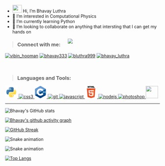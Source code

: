 - <img src="https://raw.githubusercontent.com/MartinHeinz/MartinHeinz/master/wave.gif" width="30px" height = "25px"> Hi, I’m Bhavay Luthra 
- 👀 I’m interested in Computational Physics
- 🌱 I’m currently learning Python 
- 💞️ I’m looking to collaborate on anything that intersting that I can get my hands on

<!---
bluthra999/bluthra999 is a ✨ special ✨ repository because its `README.md` (this file) appears on your GitHub profile.
You can click the Preview link to take a look at your changes.
--->


<img align="right" width="300px" src="https://www.pinclipart.com/picdir/big/90-907332_json-at-master-github-octocat-clipart.png">

> <h3 align="left">Connect with me:</h3>
<p align="left">
<a href="https://www.instagram.com/vibin_hooman/" target="blank"><img align="center" src="https://raw.githubusercontent.com/rahuldkjain/github-profile-readme-generator/master/src/images/icons/Social/instagram.svg" alt="vibin_hooman" height="30" width="40" /></a>
<a href="https://www.facebook.com/bhavay333" target="blank"><img align="center" src="https://raw.githubusercontent.com/rahuldkjain/github-profile-readme-generator/master/src/images/icons/Social/facebook.svg" alt="bhavay333" height="30" width="40" /></a>
<a href="https://www.linkedin.com/in/bhavayluthra/ target="blank"><img align="center" src="https://raw.githubusercontent.com/rahuldkjain/github-profile-readme-generator/master/src/images/icons/Social/linked-in-alt.svg" alt="bluthra999" height="30" width="40" /></a>
<a href="https://twitter.com/bhavay_luthra" target="blank"><img align="center" src="https://raw.githubusercontent.com/rahuldkjain/github-profile-readme-generator/master/src/images/icons/Social/twitter.svg" alt="bhavay_luthra" height="30" width="40" /></a>  
</p>

<br>

> <h3 align="left">Languages and Tools:</h3>
<p align="left"> 
  <a href="https://www.python.org" target="_blank"> <img src="https://raw.githubusercontent.com/devicons/devicon/master/icons/python/python-original.svg" alt="python" width="40" height="40"/> </a> 
    <a href="https://www.javatpoint.com/latex" target="_blank"> <img src="https://static.javatpoint.com/tutorial/latex/images/latex-tutorial.png" alt="css3" width="40" height="40"/> </a> 
     <a href="http://www.cplusplus.com" target="_blank"> <img src="https://raw.githubusercontent.com/devicons/devicon/master/icons/cplusplus/cplusplus-original.svg" alt="c" width="40" height="40"/> </a>
       <a href="https://git-scm.com/" target="_blank"> <img src="https://www.vectorlogo.zone/logos/git-scm/git-scm-icon.svg" alt="git" width="40" height="40"/> </a> 
       <a href="https://www.javatpoint.com/bash-scripting" target="_blank"> <img src="https://help.apple.com/assets/6152754A4192845C4361C49A/6152754B4192845C4361C4A1/en_GB/d94aa1c4979b25e9ffbda97fcbae219a.png" alt="javascript" width="40" height="40"/> </a> 
  <a href="https://www.w3.org/html/" target="_blank"> <img src="https://raw.githubusercontent.com/devicons/devicon/master/icons/html5/html5-original-wordmark.svg" alt="html5" width="40" height="40"/> </a> 
  <a href="https://www.w3schools.com/sql/" target="_blank"> <img src="https://hackr.io/tutorials/sql/logo-sql.svg?ver=1642082724" alt="nodejs" width="40" height="40"/> </a>
  <a href="https://www.tutorialspoint.com/fortran/index.htm" target="_blank"> <img src="https://upload.wikimedia.org/wikipedia/commons/b/b8/Fortran_logo.svg" alt="photoshop" width="40" height="40"/> </a> 
  <a href="https://people.duke.edu/~hpgavin/gnuplot.html" target="_blank"> <img src="https://a.fsdn.com/allura/p/gnuplot/icon?w=180&1513717478" width="40" height="40"/> </a> 

  
---

 ![Bhavay's GitHub stats](https://github-readme-stats.vercel.app/api?username=bluthra999&show_icons=true&theme=highcontrast)
 
 [![Bhavay's github activity graph](https://activity-graph.herokuapp.com/graph?username=bluthra999&theme=react-dark)](https://github.com/bluthra999/github-readme-activity-graph)
 



[![GitHub Streak](https://github-readme-streak-stats.herokuapp.com?user=bluthra999&theme=neon-dark&hide_border=true&date_format=M%20j%5B%2C%20Y%5D)](https://git.io/streak-stats)


![Snake animation](https://github.com/bluthra999/bluthra999/blob/output/github-contribution-github-snake-dark.svg#gh-dark-mode-only)


![Snake animation](https://github.com/bluthra999/bluthra999/blob/output/github-contribution-grid-snake.svg)


[![Top Langs](https://github-readme-stats.vercel.app/api/top-langs/?username=bluthra999&layout=compact&theme=highcontrast&langs_count=10&hide_border=true&bg_color=0d1117&text_color=fefefe)](https://github.com/bluthra999/github-readme-stats)
